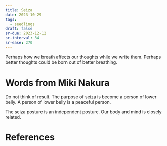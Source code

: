 ```yaml
---
title: Seiza
date: 2023-10-29
tags:
  - seedlings
draft: false
sr-due: 2023-12-12
sr-interval: 34
sr-ease: 270
---
```

Perhaps how we breath affects our thoughts while we write them. Perhaps better thoughts could be born out of better breathing.

# Words from Miki Nakura

Do not think of result. The purpose of seiza is become a person of lower belly. A person of lower belly is a peaceful person.

The seiza posture is an independent posture. Our body and mind is closely related.

# References